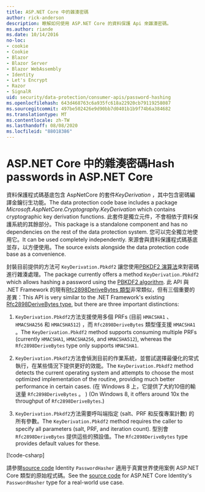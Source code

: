 ```yaml
---
title: ASP.NET Core 中的雜湊密碼
author: rick-anderson
description: 瞭解如何使用 ASP.NET Core 的資料保護 Api 來雜湊密碼。
ms.author: riande
ms.date: 10/14/2016
no-loc:
- cookie
- Cookie
- Blazor
- Blazor Server
- Blazor WebAssembly
- Identity
- Let's Encrypt
- Razor
- SignalR
uid: security/data-protection/consumer-apis/password-hashing
ms.openlocfilehash: 643d468763c6a935fc618a22920cb79119258087
ms.sourcegitcommit: 497be502426e9d90bb7d0401b1b9f74b6a384682
ms.translationtype: MT
ms.contentlocale: zh-TW
ms.lasthandoff: 08/08/2020
ms.locfileid: "88018386"
---
```

# <a name="hash-passwords-in-aspnet-core"></a><span data-ttu-id="2152a-103">ASP.NET Core 中的雜湊密碼</span><span class="sxs-lookup"><span data-stu-id="2152a-103">Hash passwords in ASP.NET Core</span></span>

<span data-ttu-id="2152a-104">資料保護程式碼基底包含 AspNetCore 的套件*KeyDerivation* ，其中包含密碼編譯金鑰衍生功能。</span><span class="sxs-lookup"><span data-stu-id="2152a-104">The data protection code base includes a package *Microsoft.AspNetCore.Cryptography.KeyDerivation* which contains cryptographic key derivation functions.</span></span> <span data-ttu-id="2152a-105">此套件是獨立元件，不會相依于資料保護系統的其餘部分。</span><span class="sxs-lookup"><span data-stu-id="2152a-105">This package is a standalone component and has no dependencies on the rest of the data protection system.</span></span> <span data-ttu-id="2152a-106">您可以完全獨立地使用它。</span><span class="sxs-lookup"><span data-stu-id="2152a-106">It can be used completely independently.</span></span> <span data-ttu-id="2152a-107">來源會與資料保護程式碼基底並存，以方便使用。</span><span class="sxs-lookup"><span data-stu-id="2152a-107">The source exists alongside the data protection code base as a convenience.</span></span>

<span data-ttu-id="2152a-108">封裝目前提供的方法可 `KeyDerivation.Pbkdf2` 讓您使用[PBKDF2 演算法](https://tools.ietf.org/html/rfc2898#section-5.2)來對密碼進行雜湊處理。</span><span class="sxs-lookup"><span data-stu-id="2152a-108">The package currently offers a method `KeyDerivation.Pbkdf2` which allows hashing a password using the [PBKDF2 algorithm](https://tools.ietf.org/html/rfc2898#section-5.2).</span></span> <span data-ttu-id="2152a-109">此 API 與 .NET Framework 的現有[Rfc2898DeriveBytes 類型](/dotnet/api/system.security.cryptography.rfc2898derivebytes)非常類似，但有三個重要的差異：</span><span class="sxs-lookup"><span data-stu-id="2152a-109">This API is very similar to the .NET Framework's existing [Rfc2898DeriveBytes type](/dotnet/api/system.security.cryptography.rfc2898derivebytes), but there are three important distinctions:</span></span>

1. <span data-ttu-id="2152a-110">`KeyDerivation.Pbkdf2`方法支援使用多個 PRFs (目前 `HMACSHA1` 、 `HMACSHA256` 和 `HMACSHA512`) ，而 `Rfc2898DeriveBytes` 類型僅支援 `HMACSHA1` 。</span><span class="sxs-lookup"><span data-stu-id="2152a-110">The `KeyDerivation.Pbkdf2` method supports consuming multiple PRFs (currently `HMACSHA1`, `HMACSHA256`, and `HMACSHA512`), whereas the `Rfc2898DeriveBytes` type only supports `HMACSHA1`.</span></span>

2. <span data-ttu-id="2152a-111">`KeyDerivation.Pbkdf2`方法會偵測目前的作業系統，並嘗試選擇最優化的常式執行，在某些情況下提供更好的效能。</span><span class="sxs-lookup"><span data-stu-id="2152a-111">The `KeyDerivation.Pbkdf2` method detects the current operating system and attempts to choose the most optimized implementation of the routine, providing much better performance in certain cases.</span></span> <span data-ttu-id="2152a-112"> (在 Windows 8 上，它提供了大約10倍的輸送量 `Rfc2898DeriveBytes` 。 ) </span><span class="sxs-lookup"><span data-stu-id="2152a-112">(On Windows 8, it offers around 10x the throughput of `Rfc2898DeriveBytes`.)</span></span>

3. <span data-ttu-id="2152a-113">`KeyDerivation.Pbkdf2`方法需要呼叫端指定 (salt、PRF 和反復專案計數) 的所有參數。</span><span class="sxs-lookup"><span data-stu-id="2152a-113">The `KeyDerivation.Pbkdf2` method requires the caller to specify all parameters (salt, PRF, and iteration count).</span></span> <span data-ttu-id="2152a-114">型別會 `Rfc2898DeriveBytes` 提供這些的預設值。</span><span class="sxs-lookup"><span data-stu-id="2152a-114">The `Rfc2898DeriveBytes` type provides default values for these.</span></span>

[!code-csharp[](password-hashing/samples/passwordhasher.cs)]

<span data-ttu-id="2152a-115">請參閱[source code](https://github.com/dotnet/AspNetCore/blob/master/src/Identity/Extensions.Core/src/PasswordHasher.cs) Identity `PasswordHasher` 適用于真實世界使用案例 ASP.NET Core 類型的原始程式碼。</span><span class="sxs-lookup"><span data-stu-id="2152a-115">See the [source code](https://github.com/dotnet/AspNetCore/blob/master/src/Identity/Extensions.Core/src/PasswordHasher.cs) for ASP.NET Core Identity's `PasswordHasher` type for a real-world use case.</span></span>
